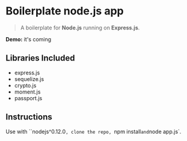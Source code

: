 # Boilerplate node.js app

> A boilerplate for **Node.js** running on **Express.js**.

**Demo:** it's coming

## Libraries Included

* express.js
* sequelize.js
* crypto.js
* moment.js
* passport.js

## Instructions

Use with ``nodejs^0.12.0`, clone the repo, `npm install` and `node app.js`.